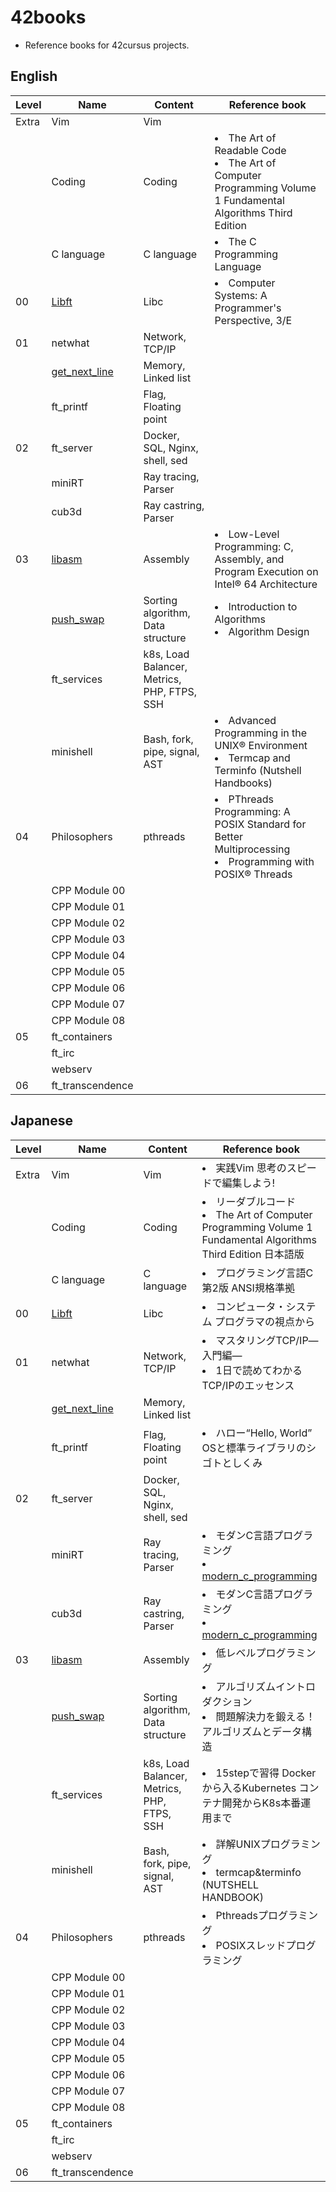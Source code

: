 # 42books
- Reference books for 42cursus projects.

## English

| Level | Name                                                           | Content                                     | Reference book                                                                                                          |
|-------|----------------------------------------------------------------|---------------------------------------------|-------------------------------------------------------------------------------------------------------------------------|
| Extra | Vim                                                            | Vim                                         |                                                                                                                         |
|       | Coding                                                         | Coding                                      | <li>The Art of Readable Code</li><li>The Art of Computer Programming Volume 1 Fundamental Algorithms Third Edition</li> |
|       | C language                                                     | C language                                  | <li>The C Programming Language</li>                                                                                     |
| 00    | [Libft](https://github.com/solareenlo/42libft)                 | Libc                                        | <li>Computer Systems: A Programmer's Perspective, 3/E</li>                                                              |
| 01    | netwhat                                                        | Network, TCP/IP                             |                                                                                                                         |
|       | [get_next_line](https://github.com/solareenlo/42get_next_line) | Memory, Linked list                         |                                                                                                                         |
|       | ft_printf                                                      | Flag, Floating point                        |                                                                                                                         |
| 02    | ft_server                                                      | Docker, SQL, Nginx, shell, sed              |                                                                                                                         |
|       | miniRT                                                         | Ray tracing, Parser                         |                                                                                                                         |
|       | cub3d                                                          | Ray castring, Parser                        |                                                                                                                         |
| 03    | [libasm](https://github.com/solareenlo/42libasm)               | Assembly                                    | <li>Low-Level Programming: C, Assembly, and Program Execution on Intel® 64 Architecture</li>                            |
|       | [push_swap](https://github.com/solareenlo/42push_swap)         | Sorting algorithm, Data structure           | <li>Introduction to Algorithms</li><li>Algorithm Design</li>                                                            |
|       | ft_services                                                    | k8s, Load Balancer, Metrics, PHP, FTPS, SSH |                                                                                                                         |
|       | minishell                                                      | Bash, fork, pipe, signal, AST               | <li>Advanced Programming in the UNIX® Environment</li><li>Termcap and Terminfo (Nutshell Handbooks)</li>                |
| 04    | Philosophers                                                   | pthreads                                    | <li>PThreads Programming: A POSIX Standard for Better Multiprocessing</li><li>Programming with POSIX® Threads</li>      |
|       | CPP Module 00                                                  |                                             |                                                                                                                         |
|       | CPP Module 01                                                  |                                             |                                                                                                                         |
|       | CPP Module 02                                                  |                                             |                                                                                                                         |
|       | CPP Module 03                                                  |                                             |                                                                                                                         |
|       | CPP Module 04                                                  |                                             |                                                                                                                         |
|       | CPP Module 05                                                  |                                             |                                                                                                                         |
|       | CPP Module 06                                                  |                                             |                                                                                                                         |
|       | CPP Module 07                                                  |                                             |                                                                                                                         |
|       | CPP Module 08                                                  |                                             |                                                                                                                         |
| 05    | ft_containers                                                  |                                             |                                                                                                                         |
|       | ft_irc                                                         |                                             |                                                                                                                         |
|       | webserv                                                        |                                             |                                                                                                                         |
| 06    | ft_transcendence                                               |                                             |                                                                                                                         |


## Japanese

| Level | Name                                                           | Content                                     | Reference book                                                                                                           |
|-------|----------------------------------------------------------------|---------------------------------------------|--------------------------------------------------------------------------------------------------------------------------|
| Extra | Vim                                                            | Vim                                         | <li>実践Vim 思考のスピードで編集しよう!</li>                                                                             |
|       | Coding                                                         | Coding                                      | <li>リーダブルコード</li><li>The Art of Computer Programming Volume 1 Fundamental Algorithms Third Edition 日本語版</li> |
|       | C language                                                     | C language                                  | <li>プログラミング言語C 第2版 ANSI規格準拠</li>                                                                          |
| 00    | [Libft](https://github.com/solareenlo/42libft)                 | Libc                                        | <li>コンピュータ・システム プログラマの視点から</li>                                                                     |
| 01    | netwhat                                                        | Network, TCP/IP                             | <li>マスタリングTCP/IP―入門編―</li><li>1日で読めてわかるTCP/IPのエッセンス</li>                                          |
|       | [get_next_line](https://github.com/solareenlo/42get_next_line) | Memory, Linked list                         |                                                                                                                          |
|       | ft_printf                                                      | Flag, Floating point                        | <li>ハロー“Hello, World” OSと標準ライブラリのシゴトとしくみ</li>                                                         |
| 02    | ft_server                                                      | Docker, SQL, Nginx, shell, sed              |                                                                                                                          |
|       | miniRT                                                         | Ray tracing, Parser                         | <li>モダンC言語プログラミング</li><li>[modern_c_programming](https://github.com/solareenlo/modern_c_programming)</li>    |
|       | cub3d                                                          | Ray castring, Parser                        | <li>モダンC言語プログラミング</li><li>[modern_c_programming](https://github.com/solareenlo/modern_c_programming)</li>    |
| 03    | [libasm](https://github.com/solareenlo/42libasm)               | Assembly                                    | <li>低レベルプログラミング</li>                                                                                          |
|       | [push_swap](https://github.com/solareenlo/42push_swap)         | Sorting algorithm, Data structure           | <li>アルゴリズムイントロダクション</li><li>問題解決力を鍛える！アルゴリズムとデータ構造</li>                             |
|       | ft_services                                                    | k8s, Load Balancer, Metrics, PHP, FTPS, SSH | <li>15stepで習得 Dockerから入るKubernetes コンテナ開発からK8s本番運用まで</li>                                           |
|       | minishell                                                      | Bash, fork, pipe, signal, AST               | <li>詳解UNIXプログラミング</li><li>termcap&terminfo (NUTSHELL HANDBOOK)</li>                                             |
| 04    | Philosophers                                                   | pthreads                                    | <li>Pthreadsプログラミング</li><li>POSIXスレッドプログラミング</li>                                                      |
|       | CPP Module 00                                                  |                                             |                                                                                                                          |
|       | CPP Module 01                                                  |                                             |                                                                                                                          |
|       | CPP Module 02                                                  |                                             |                                                                                                                          |
|       | CPP Module 03                                                  |                                             |                                                                                                                          |
|       | CPP Module 04                                                  |                                             |                                                                                                                          |
|       | CPP Module 05                                                  |                                             |                                                                                                                          |
|       | CPP Module 06                                                  |                                             |                                                                                                                          |
|       | CPP Module 07                                                  |                                             |                                                                                                                          |
|       | CPP Module 08                                                  |                                             |                                                                                                                          |
| 05    | ft_containers                                                  |                                             |                                                                                                                          |
|       | ft_irc                                                         |                                             |                                                                                                                          |
|       | webserv                                                        |                                             |                                                                                                                          |
| 06    | ft_transcendence                                               |                                             |                                                                                                                          |
